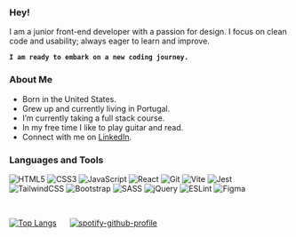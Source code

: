 ### Hey!

I am a junior front-end developer with a passion for design. I focus on clean code and usability; always eager to learn and improve.

**`I am ready to embark on a new coding journey.`**

### About Me

- Born in the United States.<br>
- Grew up and currently living in Portugal.<br>
- I’m currently taking a full stack course.<br>
- In my free time I like to play guitar and read.<br>
- Connect with me on [LinkedIn](https://www.linkedin.com/in/kevinsilva-j/).<br>

### Languages and Tools

![HTML5](https://img.shields.io/badge/html5-%23282C34.svg?style=for-the-badge&logo=html5&logoColor=%23F34C7D)
![CSS3](https://img.shields.io/badge/css3-%23282C34.svg?style=for-the-badge&logo=css3&logoColor=%23F34C7D)
![JavaScript](https://img.shields.io/badge/javascript-%23282C34.svg?style=for-the-badge&logo=javascript&logoColor=%23F34C7D)
![React](https://img.shields.io/badge/react-%23282C34.svg?style=for-the-badge&logo=react&logoColor=%23F34C7D)
![Git](https://img.shields.io/badge/git-%23282C34.svg?style=for-the-badge&logo=git&logoColor=%23F34C7D)
![Vite](https://img.shields.io/badge/vite-%23282C34.svg?style=for-the-badge&logo=vite&logoColor=%23F34C7D)
![Jest](https://img.shields.io/badge/jest-%23282C34.svg?style=for-the-badge&logo=jest&logoColor=%23F34C7D)<br>
![TailwindCSS](https://img.shields.io/badge/tailwindcss-%23282C34.svg?style=for-the-badge&logo=tailwind-css&logoColor=%23F34C7D)
![Bootstrap](https://img.shields.io/badge/bootstrap-%23282C34.svg?style=for-the-badge&logo=bootstrap&logoColor=%23F34C7D)
![SASS](https://img.shields.io/badge/SASS-%23282C34.svg?style=for-the-badge&logo=SASS&logoColor=%23F34C7D)
![jQuery](https://img.shields.io/badge/jquery-%23282C34.svg?style=for-the-badge&logo=jquery&logoColor=%23F34C7D)
![ESLint](https://img.shields.io/badge/ESLint-%23282C34?style=for-the-badge&logo=eslint&logoColor=%23F34C7D)
![Figma](https://img.shields.io/badge/figma-%23282C34.svg?style=for-the-badge&logo=figma&logoColor=%23F34C7D)

<br>

<!-- [![My Skills](https://skillicons.dev/icons?i=html,css,js,react,git,vite,jest,tailwind,bootstrap,sass,jquery,cpp,figma,photoshop&perline=7)](https://skillicons.dev)

<br> -->

[![Top Langs](https://github-readme-stats.vercel.app/api/top-langs/?username=kevinsilva&layout=compact&theme=onedark&border_color=000)](https://github.com/anuraghazra/github-readme-stats)&nbsp;&nbsp;&nbsp;&nbsp;&nbsp;&nbsp;[![spotify-github-profile](https://spotify-github-profile.kittinanx.com/api/view?uid=kevinsilva.j&cover_image=true&theme=compact&show_offline=false&background_color=193549&interchange=false&bar_color=e6e6e6&bar_color_cover=true)](https://spotify-github-profile.kittinanx.com/api/view?uid=kevinsilva.j&redirect=true)

